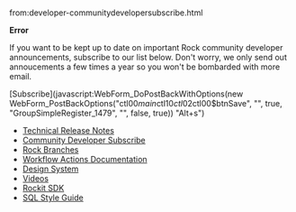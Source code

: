 # 
from:developer-communitydevelopersubscribe.html

    

**Error**

If you want to be kept up to date on important Rock community developer announcements, subscribe to our list below. Don't worry, we only send out annoucements a few times a year so you won't be bombarded with more email.

 

[Subscribe](javascript:WebForm_DoPostBackWithOptions(new WebForm_PostBackOptions("ctl00$main$ctl10$ctl02$ctl00$btnSave", "", true, "GroupSimpleRegister_1479", "", false, true)) "Alt+s")

*   [Technical Release Notes](/developer/changelog)
*   [Community Developer Subscribe](/developer/CommunityDeveloperSubscribe)
*   [Rock Branches](/developer/rock-branches)
*   [Workflow Actions Documentation](/WorkflowActions)
*   [Design System](/developer/design-system)
*   [Videos](/developer/videos)
*   [Rockit SDK](/developer/rockit)
*   [SQL Style Guide](/developer/sql-style-guide)